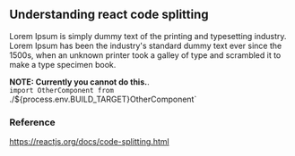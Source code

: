 ## Understanding react code splitting
Lorem Ipsum is simply dummy text of the printing and typesetting industry. Lorem Ipsum has been the industry's standard dummy text ever since the 1500s, when an unknown printer took a galley of type and scrambled it to make a type specimen book.

**NOTE: Currently you cannot do this.**.  
`import OtherComponent from `./${process.env.BUILD_TARGET}OtherComponent`

### Reference
https://reactjs.org/docs/code-splitting.html
